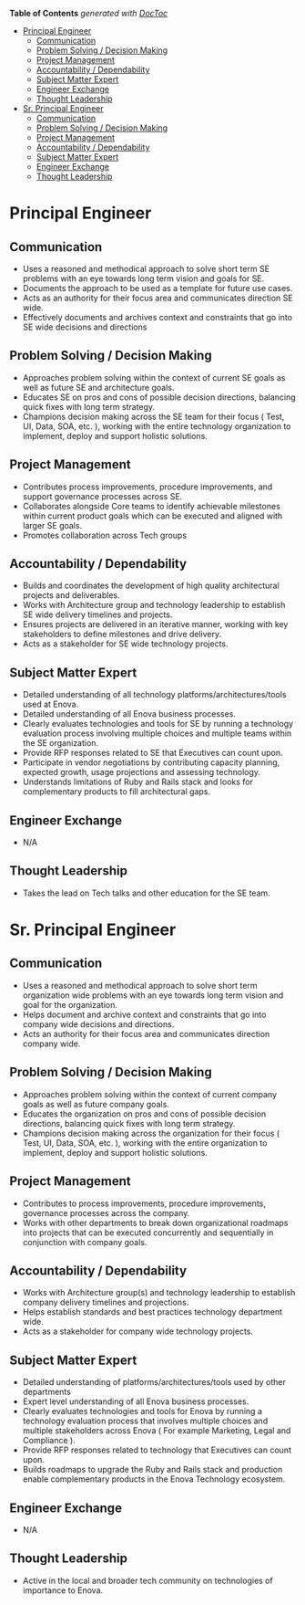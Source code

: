 <!-- START doctoc generated TOC please keep comment here to allow auto update -->
<!-- DON'T EDIT THIS SECTION, INSTEAD RE-RUN doctoc TO UPDATE -->
**Table of Contents**  *generated with [DocToc](https://github.com/thlorenz/doctoc)*

- [Principal Engineer](#principal-engineer)
  - [Communication](#communication)
  - [Problem Solving / Decision Making](#problem-solving--decision-making)
  - [Project Management](#project-management)
  - [Accountability / Dependability](#accountability--dependability)
  - [Subject Matter Expert](#subject-matter-expert)
  - [Engineer Exchange](#engineer-exchange)
  - [Thought Leadership](#thought-leadership)
- [Sr. Principal Engineer](#sr-principal-engineer)
  - [Communication](#communication-1)
  - [Problem Solving / Decision Making](#problem-solving--decision-making-1)
  - [Project Management](#project-management-1)
  - [Accountability / Dependability](#accountability--dependability-1)
  - [Subject Matter Expert](#subject-matter-expert-1)
  - [Engineer Exchange](#engineer-exchange-1)
  - [Thought Leadership](#thought-leadership-1)

<!-- END doctoc generated TOC please keep comment here to allow auto update -->

# Principal Engineer
## Communication 
* Uses a reasoned and methodical approach to solve short term SE problems with an eye towards long term vision and goals for SE.
* Documents the approach to be used as a template for future use cases.
* Acts as an authority for their focus area and communicates direction SE wide.
* Effectively documents and archives context and constraints that go into SE wide decisions and directions

## Problem Solving / Decision Making    
* Approaches problem solving within the context of current SE goals as well as future SE and architecture goals.
* Educates SE on pros and cons of possible decision directions, balancing quick fixes with long term strategy.
* Champions decision making across the SE team for their focus ( Test, UI, Data, SOA, etc. ), working with the entire technology organization to implement, deploy and support holistic solutions.

## Project Management    
* Contributes process improvements, procedure improvements, and support governance processes across SE.
* Collaborates alongside Core teams to identify achievable milestones within current product goals which can be executed and aligned with larger SE goals.
* Promotes collaboration across Tech groups

## Accountability / Dependability
* Builds and coordinates the development of high quality architectural projects and deliverables.
* Works with Architecture group and technology leadership to establish SE wide delivery timelines and projects.
* Ensures projects are delivered in an iterative manner, working with key stakeholders to define milestones and drive delivery.
* Acts as a stakeholder for SE wide technology projects.


## Subject Matter Expert
* Detailed understanding of all technology platforms/architectures/tools used at Enova.
* Detailed understanding of all Enova business processes.
* Clearly evaluates technologies and tools for SE  by running a technology evaluation process involving multiple choices and multiple teams within the SE organization.
* Provide RFP responses related to SE that Executives can count upon.
* Participate in vendor negotiations by contributing capacity planning, expected growth, usage projections and assessing technology.
* Understands limitations of Ruby and Rails stack and looks for complementary products to fill architectural gaps.

## Engineer Exchange
* N/A

## Thought Leadership
* Takes the lead on Tech talks and other education for the SE team.


# Sr. Principal Engineer
## Communication 
* Uses a reasoned and methodical approach to solve short term organization wide problems with an eye towards long term vision and goal for the organization.
* Helps document and archive context and constraints that go into company wide decisions and directions.
* Acts an authority for their focus area and communicates direction company wide.

## Problem Solving / Decision Making    
* Approaches problem solving within the context of current company goals as well as future company  goals.
* Educates the organization on pros and cons of possible decision directions, balancing quick fixes with long term strategy.
* Champions decision making across the organization for their focus ( Test, UI, Data, SOA, etc. ), working with the entire organization to implement, deploy and support holistic solutions.

## Project Management    
* Contributes to process improvements, procedure improvements, governance processes across the company.
* Works with other departments  to break down organizational roadmaps into projects that can be executed concurrently and sequentially in conjunction with company goals.

## Accountability / Dependability
* Works with Architecture group(s) and technology leadership to establish company delivery timelines and projections.
* Helps establish standards and best practices technology department wide.
* Acts as a stakeholder for company wide technology projects.

## Subject Matter Expert
* Detailed understanding of platforms/architectures/tools used by other departments
* Expert level understanding of all Enova business processes.
* Clearly evaluates technologies and tools for Enova by running a technology evaluation process that involves multiple choices and multiple stakeholders across Enova ( For example Marketing, Legal and Compliance ).
* Provide RFP responses related to technology that Executives can count upon.
* Builds roadmaps to upgrade the Ruby and Rails stack and production enable complementary products in the Enova Technology ecosystem.

## Engineer Exchange 
* N/A

## Thought Leadership
* Active in the local and broader tech community on technologies of importance to Enova.

